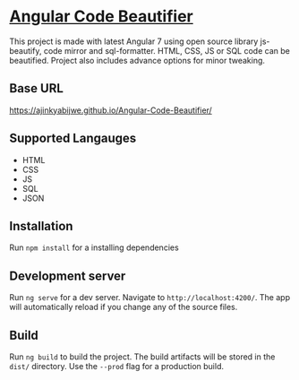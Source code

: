 # [Angular Code Beautifier](https://ajinkyabijwe.github.io/Angular-Code-Beautifier/ "Angular Code Beautifier")

This project is made with latest Angular 7 using open source library js-beautify, code mirror and sql-formatter.
HTML, CSS, JS or SQL code can be beautified. Project also includes advance options for minor tweaking.

## Base URL

https://ajinkyabijwe.github.io/Angular-Code-Beautifier/

## Supported Langauges

- HTML
- CSS
- JS
- SQL
- JSON

## Installation

Run `npm install` for a installing dependencies

## Development server

Run `ng serve` for a dev server. Navigate to `http://localhost:4200/`. The app will automatically reload if you change any of the source files.

## Build

Run `ng build` to build the project. The build artifacts will be stored in the `dist/` directory. Use the `--prod` flag for a production build.
